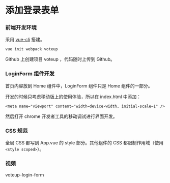 # 添加登录表单

### 前端开发环境

采用 [vue-cli](https://github.com/vuejs/vue-cli) 搭建。

```
vue init webpack voteup
```

Github 上创建项目 voteup ，代码随时上传到 Github。

### LoginForm 组件开发

首页内容放到 Home 组件中，LoginForm 组件只是 Home 组件的一部分。

开发的时候只考虑移动版上的使用体验，所以在 index.html 中添加：

```
<meta name="viewport" content="width=device-width, initial-scale=1" />
```

然后打开 chrome 开发者工具的移动调试进行界面开发。

### CSS 规范

全局 CSS 都写到 App.vue 的 style 部分。其他组件的 CSS 都限制作用域（使用 `<style scoped>`）。

### 视频

voteup-login-form

